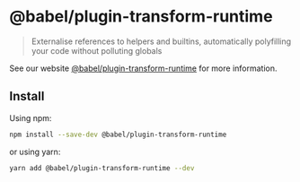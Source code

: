 # @babel/plugin-transform-runtime

> Externalise references to helpers and builtins, automatically polyfilling your code without polluting globals

See our website [@babel/plugin-transform-runtime](https://babeljs.io/docs/en/next/babel-plugin-transform-runtime.html) for more information.

## Install

Using npm:

```sh
npm install --save-dev @babel/plugin-transform-runtime
```

or using yarn:

```sh
yarn add @babel/plugin-transform-runtime --dev
```
